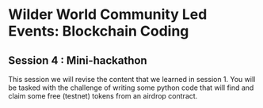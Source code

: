 # Wilder World Community Led Events: Blockchain Coding

## Session 4 : Mini-hackathon

This session we will revise the content that we learned in session 1.
You will be tasked with the challenge of writing some python code that will find and claim some free (testnet) tokens from an airdrop contract.



